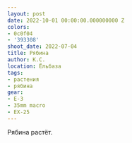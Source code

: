 ```yaml
---
layout: post
date: 2022-10-01 00:00:00.000000000 Z
colors:
- 0c0f04
- '393308'
shoot_date: 2022-07-04
title: Рябина
author: К.С.
location: Ёльбаза
tags:
- растения
- рябина
gear:
- E-3
- 35mm macro
- EX-25
---
```

Рябина растёт.

